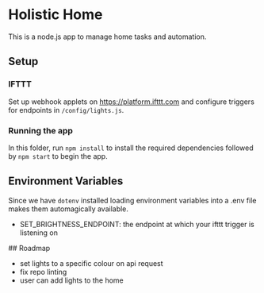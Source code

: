 # Holistic Home
This is a node.js app to manage home tasks and automation.

## Setup

### IFTTT
Set up webhook applets on https://platform.ifttt.com and configure triggers for endpoints in `/config/lights.js`.

### Running the app
In this folder, run `npm install` to install the required dependencies followed by `npm start` to begin the app.

## Environment Variables
Since we have `dotenv` installed loading environment variables into a .env file makes them automagically available.
- SET_BRIGHTNESS_ENDPOINT: the endpoint at which your ifttt trigger is listening on

## Roadmap
- set lights to a specific colour on api request
- fix repo linting
- user can add lights to the home